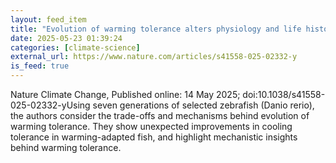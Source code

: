 ```yaml
---
layout: feed_item
title: "Evolution of warming tolerance alters physiology and life history traits in zebrafish"
date: 2025-05-23 01:39:24
categories: [climate-science]
external_url: https://www.nature.com/articles/s41558-025-02332-y
is_feed: true
---
```


Nature Climate Change, Published online: 14 May 2025; doi:10.1038/s41558-025-02332-yUsing seven generations of selected zebrafish (Danio rerio), the authors consider the trade-offs and mechanisms behind evolution of warming tolerance. They show unexpected improvements in cooling tolerance in warming-adapted fish, and highlight mechanistic insights behind warming tolerance.
